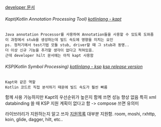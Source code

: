 [developer 문서](https://developer.android.com/build/migrate-to-ksp?hl=ko)

###### Kapt(Kotlin Annotation Processing Tool) [kotlinlang - kapt](https://kotlinlang.org/docs/kapt.html)
	Java annotation Processor를 사용하여 Annotation들을 사용할 수 있도록 도와줌
	이 과정에서 stub을 생성하는데 빌드 속도에 영향을 미치는 요인
	ps. 정처기에서 test기법 모듈 stub, driver할 때 그 stub과 동명..
	더 이상 신규 기능을 추가할 생각이 없다고 적혀있음. 
	근데 developer hilt 문서에는 아직 kapt 사용함

###### KSP(Kotlin Symbol Processing) [kotlinlang - ksp](https://kotlinlang.org/docs/ksp-overview.html) [ksp release version](https://github.com/google/ksp/releases)
	Kapt와 같은 역할
	Kotlin 코드르 직접 분석하기 때문에 빌드 속도가 훨씬 빠름


함께 사용 가능하지만 Kapt의 우선순위가 높은지 함께 쓰면 성능 향상 없음
특히 xml databinding 쓸 때 KSP 지원 계획이 없다고 함 -> compose 쓰면 유의미


라이브러리가 지원하는지 알고 쓰자 [지원목록](https://kotlinlang.org/docs/ksp-overview.html#supported-libraries)
대부분 지원함. room, moshi, rxhttp, koin, glide, dagger, hilt, etc..


